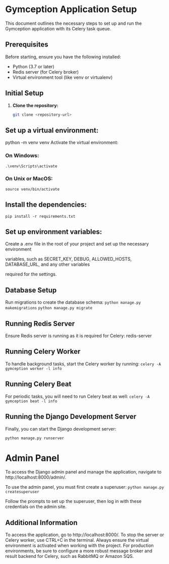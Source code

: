 # Gymception Application Setup

This document outlines the necessary steps to set up and run the Gymception application with its Celery task queue.

## Prerequisites

Before starting, ensure you have the following installed:
- Python (3.7 or later)
- Redis server (for Celery broker)
- Virtual environment tool (like venv or virtualenv)

## Initial Setup

1. **Clone the repository:**
   ```sh
   git clone <repository-url>

## Set up a virtual environment:

python -m venv venv
Activate the virtual environment:

### On Windows:
```.\venv\Scripts\activate```

### On Unix or MacOS:
```source venv/bin/activate```

## Install the dependencies:
```pip install -r requirements.txt```

## Set up environment variables:

Create a .env file in the root of your project and set up the necessary environment 

variables, such as SECRET_KEY, DEBUG, ALLOWED_HOSTS, DATABASE_URL, and any other variables 

required for the settings.

## Database Setup

Run migrations to create the database schema:
```python manage.py makemigrations```
```python manage.py migrate ```

## Running Redis Server
Ensure Redis server is running as it is required for Celery:
redis-server

## Running Celery Worker
To handle background tasks, start the Celery worker by running:
```celery -A gymception worker -l info```

## Running Celery Beat
For periodic tasks, you will need to run Celery beat as well:
```celery -A gymception beat -l info```

## Running the Django Development Server
Finally, you can start the Django development server:

```python manage.py runserver```

# Admin Panel
To access the Django admin panel and manage the application, navigate to 
http://localhost:8000/admin/. 

To use the admin panel, you must first create a superuser:
```python manage.py createsuperuser```

Follow the prompts to set up the superuser, then log in with these credentials on the admin site.

## Additional Information
To access the application, go to http://localhost:8000/.
To stop the server or Celery worker, use CTRL+C in the terminal.
Always ensure the virtual environment is activated when working with the project.
For production environments, be sure to configure a more robust message broker and result backend for Celery, such as RabbitMQ or Amazon SQS.